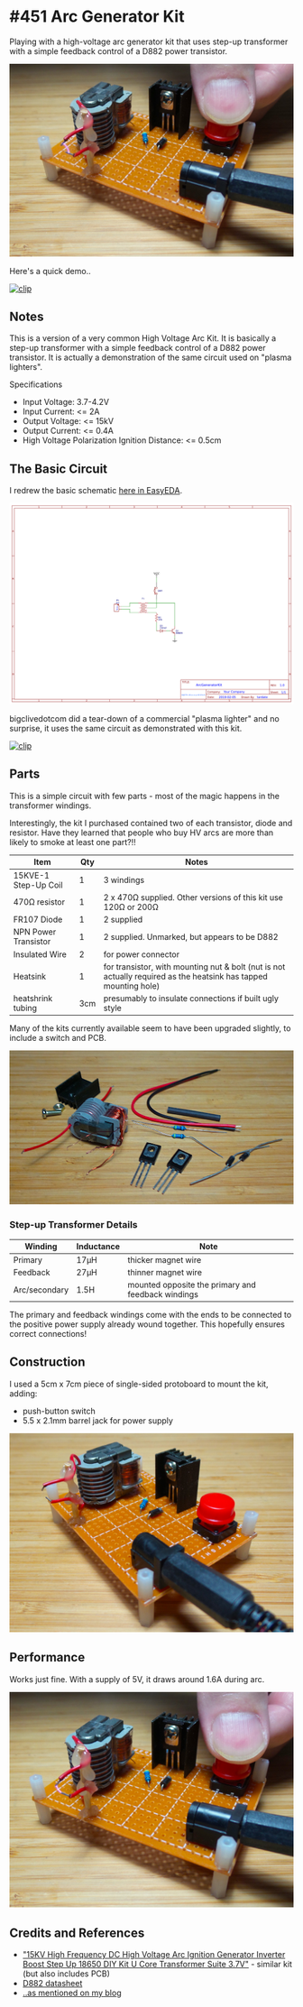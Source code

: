 # #451 Arc Generator Kit

Playing with a high-voltage arc generator kit that uses step-up transformer with a simple feedback control of a D882 power transistor.

![Build](./assets/ArcGeneratorKit_build.jpg?raw=true)

Here's a quick demo..

[![clip](https://img.youtube.com/vi/ad8vV-S-dqo/0.jpg)](https://www.youtube.com/watch?v=ad8vV-S-dqo)

## Notes

This is a version of a very common High Voltage Arc Kit.
It is basically a step-up transformer with a simple feedback control of a D882 power transistor.
It is actually a demonstration of the same circuit used on "plasma lighters".

Specifications

* Input Voltage: 3.7-4.2V
* Input Current: <= 2A
* Output Voltage: <= 15kV
* Output Current: <= 0.4A
* High Voltage Polarization Ignition Distance: <= 0.5cm

## The Basic Circuit

I redrew the basic schematic [here in EasyEDA](https://easyeda.com/tardate/ArcGeneratorKit).

![Schematic](./assets/ArcGeneratorKit_schematic.png?raw=true)

bigclivedotcom did a tear-down of a commercial "plasma lighter" and no surprise, it uses the same circuit as demonstrated with this kit.

[![clip](https://img.youtube.com/vi/4aK1GK1KBGc/0.jpg)](https://www.youtube.com/watch?v=4aK1GK1KBGc)

## Parts

This is a simple circuit with few parts - most of the magic happens in the transformer windings.

Interestingly, the kit I purchased contained two of each transistor, diode and resistor.
Have they learned that people who buy HV arcs are more than likely to smoke at least one part?!!

| Item                  | Qty | Notes |
|-----------------------|-----|-------|
| 15KVE-1 Step-Up Coil  | 1   | 3 windings |
| 470Ω resistor         | 1   | 2 x 470Ω supplied. Other versions of this kit use 120Ω or 200Ω |
| FR107 Diode           | 1   | 2 supplied |
| NPN Power Transistor  | 1   | 2 supplied. Unmarked, but appears to be D882 |
| Insulated Wire        | 2   | for power connector |
| Heatsink              | 1   | for transistor, with mounting nut & bolt (nut is not actually required as the heatsink has tapped mounting hole) |
| heatshrink tubing     | 3cm | presumably to insulate connections if built ugly style |

Many of the kits currently available seem to have been upgraded slightly, to include a switch and PCB.

![kit_parts](./assets/kit_parts.jpg?raw=true)

### Step-up Transformer Details

| Winding       | Inductance | Note |
|---------------|------------|------|
| Primary       | 17µH       | thicker magnet wire |
| Feedback      | 27µH       | thinner magnet wire |
| Arc/secondary | 1.5H       | mounted opposite the primary and feedback windings |

The primary and feedback windings come with the ends to be connected to the positive power supply already wound together.
This hopefully ensures correct connections!

## Construction

I used a 5cm x 7cm piece of single-sided protoboard to mount the kit, adding:

* push-button switch
* 5.5 x 2.1mm barrel jack for power supply

![kit_build](./assets/kit_build.jpg?raw=true)

## Performance

Works just fine. With a supply of 5V, it draws around 1.6A during arc.

![ArcGeneratorKit_test](./assets/ArcGeneratorKit_test.jpg?raw=true)

## Credits and References

* ["15KV High Frequency DC High Voltage Arc Ignition Generator Inverter Boost Step Up 18650 DIY Kit U Core Transformer Suite 3.7V"](https://www.aliexpress.com/item/15KV-High-Frequency-DC-High-Voltage-Arc-Ignition-Generator-Inverter-Boost-Step-Up-18650-DIY-Kit/32864946448.html) - similar kit (but also includes PCB)
* [D882 datasheet](https://www.st.com/resource/en/datasheet/2sd882.pdf)
* [..as mentioned on my blog](https://blog.tardate.com/2019/02/leap451-arc-lighter.html)

